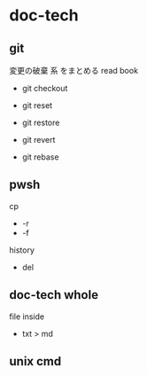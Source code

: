 
# doc-tech


## git

変更の破棄 系 をまとめる
read book

- git checkout

- git reset
- git restore

- git revert
- git rebase




## pwsh

cp
- -r
- -f


history
- del



## doc-tech whole

file inside
- txt > md



## unix cmd




